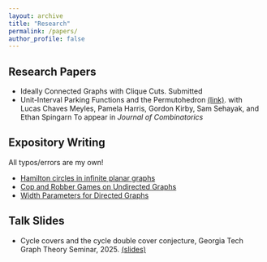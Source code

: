 ```yaml
---
layout: archive
title: "Research"
permalink: /papers/
author_profile: false
---
```



## Research Papers
- Ideally Connected Graphs with Clique Cuts. 
  Submitted
- Unit-Interval Parking Functions and the Permutohedron [(link)](https://arxiv.org/abs/2305.15554).
  with Lucas Chaves Meyles, Pamela Harris, Gordon Kirby, Sam Sehayak, and Ethan Spingarn
  To appear in _Journal of Combinatorics_

## Expository Writing
All typos/errors are my own!

- [Hamilton circles in infinite planar graphs](https://drive.google.com/file/d/1OSA-sXX8Hyz_0_3o0xvitaItB4t91D7x/view?usp=sharing)
- [Cop and Robber Games on Undirected Graphs](https://drive.google.com/file/d/1G2i42aBxSbr1_dPbb3ouJStTL-OGBYJ2/view?usp=sharing)
- [Width Parameters for Directed Graphs](https://drive.google.com/file/d/1eNWbEzrmlsEzH8yzvoL_DxJDwGA5C8ev/view?usp=sharing)

## Talk Slides
- Cycle covers and the cycle double cover conjecture, Georgia Tech Graph Theory Seminar, 2025. [(slides)](https://drive.google.com/file/d/1DxZ21buw9Yx3AhDFzc3jay32zDD9pW0s/view?usp=sharing)

